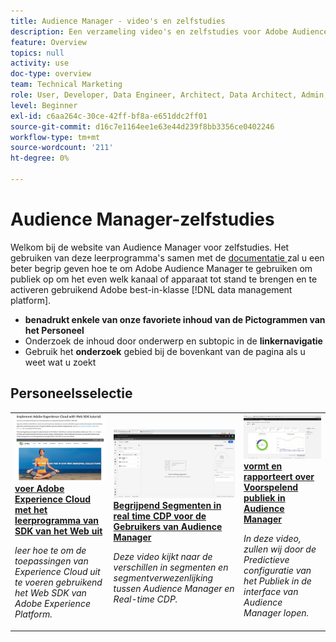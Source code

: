 ```yaml
---
title: Audience Manager - video's en zelfstudies
description: Een verzameling video's en zelfstudies voor Adobe Audience Manager.
feature: Overview
topics: null
activity: use
doc-type: overview
team: Technical Marketing
role: User, Developer, Data Engineer, Architect, Data Architect, Admin, Leader
level: Beginner
exl-id: c6aa264c-30ce-42ff-bf8a-e651ddc2ff01
source-git-commit: d16c7e1164ee1e63e44d239f8bb3356ce0402246
workflow-type: tm+mt
source-wordcount: '211'
ht-degree: 0%

---
```


# Audience Manager-zelfstudies

Welkom bij de website van Audience Manager voor zelfstudies. Het gebruiken van deze leerprogramma&#39;s samen met de [ documentatie ](https://experienceleague.adobe.com/docs/audience-manager/user-guide/aam-home.html?lang=nl-NL) zal u een beter begrip geven hoe te om Adobe Audience Manager te gebruiken om publiek op om het even welk kanaal of apparaat tot stand te brengen en te activeren gebruikend Adobe best-in-klasse [!DNL data management platform].

* **benadrukt enkele van onze favoriete inhoud van de Pictogrammen van het Personeel**
* Onderzoek de inhoud door onderwerp en subtopic in de **linkernavigatie**
* Gebruik het **onderzoek** gebied bij de bovenkant van de pagina als u weet wat u zoekt

<div id="recs-overview-body-1"></div>
<div id="recs-overview-body-2"></div>
<div id="recs-overview-body-3"></div>
<div id="recs-overview-body-4"></div>
<div id="recs-overview-body-5"></div>
<div id="recs-overview-body-6"></div>

<div id="staff-picks-section">

## Personeelsselectie

<table>
<tr>
  <td>
    <a href="https://experienceleague.adobe.com/docs/platform-learn/implement-web-sdk/overview.html?lang=nl-NL">
      <img alt="miniatuurafbeelding voor de zelfstudie &apos;Adobe Experience Cloud implementeren met web SDK&apos;" src="assets/implement-web-sdk.jpg" />
    </a>
    <div>
      <a href="https://experienceleague.adobe.com/docs/platform-learn/implement-web-sdk/overview.html?lang=nl-NL">
    <strong> voer Adobe Experience Cloud met het leerprogramma van SDK van het Web uit </strong>
    </a>
    </div>
    <p>
    <em> leer hoe te om de toepassingen van Experience Cloud uit te voeren gebruikend het Web SDK van Adobe Experience Platform.</em>
    <p>
  </td>
  <td>
    <a href="https://experienceleague.adobe.com/docs/audience-manager-learn/tutorials/other-integrations/integrating-with-rtcdp/rtcdp-segments-for-aam-users.html?lang=nl-NL">
      <img alt="miniatuurafbeelding voor de zelfstudie &apos;Segmenten in real-time CDP begrijpen&apos;" src="assets/331901.jpg" />
    </a>
    <div>
      <a href="https://experienceleague.adobe.com/docs/audience-manager-learn/tutorials/other-integrations/integrating-with-rtcdp/rtcdp-segments-for-aam-users.html?lang=nl-NL">
    <strong> Begrijpend Segmenten in real time CDP voor de Gebruikers van Audience Manager </strong>
    </a>
    </div>
    <p>
    <em> Deze video kijkt naar de verschillen in segmenten en segmentverwezenlijking tussen Audience Manager en Real-time CDP.</em>
    <p>
  </td>
  <td>
    <a href="https://experienceleague.adobe.com/docs/audience-manager-learn/tutorials/build-and-manage-audiences/algorithmic-models/configure-and-report-on-predictive-audiences.html?lang=nl-NL">
      <img alt="miniatuurafbeelding voor de zelfstudie &apos;Configure and report on Predictive Audiences in Audience Manager&apos;" src="assets/33630.jpg" />
    </a>
    <div>
      <a href="https://experienceleague.adobe.com/docs/audience-manager-learn/tutorials/build-and-manage-audiences/algorithmic-models/configure-and-report-on-predictive-audiences.html?lang=nl-NL">
    <strong> vormt en rapporteert over Voorspelend publiek in Audience Manager </strong>
    </a>
    </div>
    <p>
    <em> In deze video, zullen wij door de Predictieve configuratie van het Publiek in de interface van Audience Manager lopen.</em>
    <p>
  </td>
</tr>
</table>
</div>
